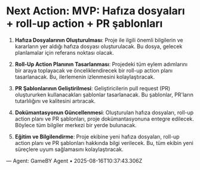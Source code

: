 # Next Action: MVP: Hafıza dosyaları + roll-up action + PR şablonları

1. **Hafıza Dosyalarının Oluşturulması**: Proje ile ilgili önemli bilgilerin ve kararların yer aldığı hafıza dosyası oluşturulacak. Bu dosya, gelecek planlamalar için referans noktası olacak.

2. **Roll-Up Action Planının Tasarlanması**: Projedeki tüm eylem adımlarını bir araya toplayacak ve önceliklendirecek bir roll-up action planı tasarlanacak. Bu, ilerlemenin izlenmesini kolaylaştıracak.

3. **PR Şablonlarının Geliştirilmesi**: Geliştiricilerin pull request (PR) oluştururken kullanacakları şablonlar tasarlanacak. Bu şablonlar, PR'ların tutarlılığını ve kalitesini artıracak.

4. **Dokümantasyonun Güncellenmesi**: Oluşturulan hafıza dosyaları, roll-up action planı ve PR şablonları, proje dokümantasyonuna entegre edilecek. Böylece tüm bilgiler merkezi bir yerde bulunacak.

5. **Eğitim ve Bilgilendirme**: Proje ekibine yeni hafıza dosyaları, roll-up action planı ve PR şablonları hakkında bilgi verilecek. Bu, tüm ekibin yeni süreçlere uyum sağlamasını kolaylaştıracak.

— Agent: GameBY Agent • 2025-08-16T10:37:43.306Z

